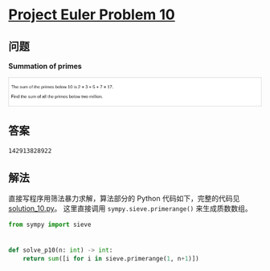 # [Project Euler Problem 10](https://projecteuler.net/problem=10)

## 问题

**Summation of primes**

![题目截图](../images/problem_10.png)

## 答案

`142913828922`

## 解法

直接写程序用筛法暴力求解，算法部分的 Python 代码如下，完整的代码见 [solution_10.py](../solutions/solution_10.py)。
这里直接调用 `sympy.sieve.primerange()` 来生成质数数组。

```python
from sympy import sieve


def solve_p10(n: int) -> int:
    return sum([i for i in sieve.primerange(1, n+1)])
```
